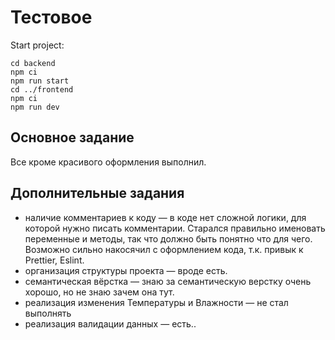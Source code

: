 # Тестовое

Start project:

```
cd backend
npm ci
npm run start
cd ../frontend
npm ci
npm run dev
```

## Основное задание

Все кроме красивого оформления выполнил.

## Дополнительные задания

- наличие комментариев к коду &mdash; в коде нет сложной логики, для которой нужно писать комментарии. Старался правильно именовать переменные и методы, так что должно быть понятно что для чего. Возможно сильно накосячил с оформлением кода, т.к. привык к Prettier, Eslint.
- организация структуры проекта &mdash; вроде есть.
- семантическая вёрстка &mdash; знаю за семантическую верстку очень хорошо, но не знаю зачем она тут.
- реализация изменения Температуры и Влажности &mdash; не стал выполнять
- реализация валидации данных &mdash; есть..
